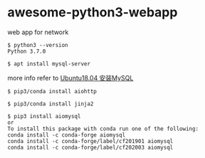 # awesome-python3-webapp
web app for network

```
$ python3 --version
Python 3.7.0
```
```
$ apt install mysql-server
```
more info refer to [Ubuntu18.04 安装MySQL](https://blog.csdn.net/weixx3/article/details/80782479)


```
$ pip3/conda install aiohttp
```
```
$ pip3/conda install jinja2
```
```
$ pip3 install aiomysql 
or
To install this package with conda run one of the following:
conda install -c conda-forge aiomysql
conda install -c conda-forge/label/cf201901 aiomysql
conda install -c conda-forge/label/cf202003 aiomysql
```

